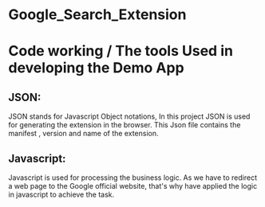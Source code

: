 # Google_Search_Extension


Code working / The tools Used in developing the Demo App
==========================================

JSON:
--------
JSON stands for Javascript Object notations, In this project JSON is used for generating the extension in the browser.
This Json file contains the manifest , version and name of the extension.

Javascript:
------------
Javascript is used for processing the business logic. As we have to redirect a web page to the Google official website, that's why have applied the logic in javascript to achieve the task.


